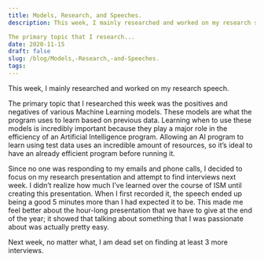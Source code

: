 ```yaml
---
title: Models, Research, and Speeches.
description: This week, I mainly researched and worked on my research speech. 

The primary topic that I research...
date: 2020-11-15
draft: false
slug: /blog/Models,-Research,-and-Speeches.
tags: 
---
```

This week, I mainly researched and worked on my research speech. 

The primary topic that I researched this week was the positives and negatives of various Machine Learning models. These models are what the program uses to learn based on previous data. Learning when to use these models is incredibly important because they play a major role in the efficiency of an Artificial Intelligence program. Allowing an AI program to learn using test data uses an incredible amount of resources, so it’s ideal to have an already efficient program before running it. 

Since no one was responding to my emails and phone calls, I decided to focus on my research presentation and attempt to find interviews next week. I didn’t realize how much I’ve learned over the course of ISM until creating this presentation. When I first recorded it, the speech ended up being a good 5 minutes more than I had expected it to be. This made me feel better about the hour-long presentation that we have to give at the end of the year; it showed that talking about something that I was passionate about was actually pretty easy. 

Next week, no matter what, I am dead set on finding at least 3 more interviews. 

